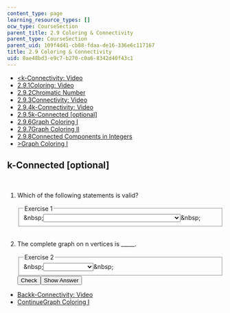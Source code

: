 ```yaml
---
content_type: page
learning_resource_types: []
ocw_type: CourseSection
parent_title: 2.9 Coloring & Connectivity
parent_type: CourseSection
parent_uid: 109f4d41-cb88-fdaa-de16-336e6c117167
title: 2.9 Coloring & Connectivity
uid: 8ae48bd3-e9c7-b270-c0a6-8342d40f43c1
---
```

<ul class="navigation pagination"><li id="top_bck_btn"><a href='/courses/electrical-engineering-and-computer-science/6-042j-mathematics-for-computer-science-spring-2015/structures/tp7-3/vertical-a730aa2d96d6';><<span>k-Connectivity: Video</span></a></li><li id="flp_btn_1" ><a href='/courses/electrical-engineering-and-computer-science/6-042j-mathematics-for-computer-science-spring-2015/structures/tp7-3'>2.9.1<span>Coloring: Video</span></a></li><li id="flp_btn_2" ><a href='/courses/electrical-engineering-and-computer-science/6-042j-mathematics-for-computer-science-spring-2015/structures/tp7-3/vertical-312af3a98ad1'>2.9.2<span>Chromatic Number</span></a></li><li id="flp_btn_3" ><a href='/courses/electrical-engineering-and-computer-science/6-042j-mathematics-for-computer-science-spring-2015/structures/tp7-3/vertical-857c6f8a582c'>2.9.3<span>Connectivity: Video</span></a></li><li id="flp_btn_4" ><a href='/courses/electrical-engineering-and-computer-science/6-042j-mathematics-for-computer-science-spring-2015/structures/tp7-3/vertical-a730aa2d96d6'>2.9.4<span>k-Connectivity: Video</span></a></li><li id="flp_btn_5" class="button_selected"><a href='/courses/electrical-engineering-and-computer-science/6-042j-mathematics-for-computer-science-spring-2015/structures/tp7-3/vertical-7dbbc5839c46'>2.9.5<span>k-Connected [optional]</span></a></li><li id="flp_btn_6" ><a href='/courses/electrical-engineering-and-computer-science/6-042j-mathematics-for-computer-science-spring-2015/structures/tp7-3/vertical-c79a8bf5b197'>2.9.6<span>Graph Coloring I</span></a></li><li id="flp_btn_7" ><a href='/courses/electrical-engineering-and-computer-science/6-042j-mathematics-for-computer-science-spring-2015/structures/tp7-3/vertical-5c29d46d85ff'>2.9.7<span>Graph Coloring II</span></a></li><li id="flp_btn_8" ><a href='/courses/electrical-engineering-and-computer-science/6-042j-mathematics-for-computer-science-spring-2015/structures/tp7-3/vertical-fef93eac28bc'>2.9.8<span>Connected Components in Integers</span></a></li><li id="top_continue_btn"><a href='/courses/electrical-engineering-and-computer-science/6-042j-mathematics-for-computer-science-spring-2015/structures/tp7-3/vertical-c79a8bf5b197';>><span>Graph Coloring I</span></a></li></ul><h2 class="subhead">k-Connected [optional]</h2><div class="self_assessment">
<br display_name="k-Connected [optional]" url_name="k_Connected_optional" />
<ol display_name="k-Connected [optional]" url_name="k_Connected_optional_0">
<li>
<div id="Q1_div" class="problem_question"><p>Which of the following statements is valid?</p><fieldset><legend class="visually-hidden">Exercise 1</legend><div class="choice"><label id="Q1_label"><span id="Q1_aria_status" tabindex="-1" class="visually-hidden">&amp;nbsp;</span><select onchange="numericTypedOrDropDownSelected(1)" id="Q1_select" class="problem_text_input"><option correct="false"></option><option correct="false">k-edge-connected IMPLIES k-vertex-connected</option><option correct="true">k-vertex-connected IMPLIES k-edge-connected</option><option correct="false">k-edge-connected IFF k-vertex-connected</option><option correct="false">k-edge-connected IMPLIES (k+1)-edge-connected</option></select><span style="display:none;" id="Q1_ans_span" tabindex="-1">  k-vertex-connected IMPLIES k-edge-connected</span><span id="Q1_normal_status" class="nostatus" aria-hidden="true">&amp;nbsp;</span></label></div></fieldset></div></li>
<br />
<li>
<div id="Q2_div" class="problem_question"><p>The complete graph on n vertices is _____.</p><fieldset><legend class="visually-hidden">Exercise 2</legend><div class="choice"><label id="Q2_label"><span id="Q2_aria_status" tabindex="-1" class="visually-hidden">&amp;nbsp;</span><select onchange="numericTypedOrDropDownSelected(2)" id="Q2_select" class="problem_text_input"><option correct="false"></option><option correct="false">n/2-connected</option><option correct="false">n-connected</option><option correct="true">(n-1)-connected</option><option correct="false">1-connected</option><option correct="false">not connected</option></select><span style="display:none;" id="Q2_ans_span" tabindex="-1">  (n-1)-connected</span><span id="Q2_normal_status" class="nostatus" aria-hidden="true">&amp;nbsp;</span></label></div></fieldset></div><div class="action"><button id="Q1_button" onclick="checkAnswer({1: 'optionresponse', 2: 'optionresponse'})" class="problem_mo_button">Check</button><button id="Q1_button_show" onclick="showHideSolution({1: 'optionresponse', 2: 'optionresponse'}, 1, [])" class="problem_mo_button">Show Answer</button></div></li>
</ol>
</div><ul class="navigation progress"><li id="bck_btn"><a href='/courses/electrical-engineering-and-computer-science/6-042j-mathematics-for-computer-science-spring-2015/structures/tp7-3/vertical-a730aa2d96d6';>Back<span>k-Connectivity: Video</span></a></li><li id="continue_btn"><a href='/courses/electrical-engineering-and-computer-science/6-042j-mathematics-for-computer-science-spring-2015/structures/tp7-3/vertical-c79a8bf5b197';>Continue<span>Graph Coloring I</span></a></li></ul>